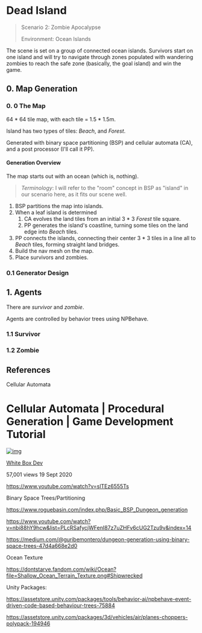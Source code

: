 # Dead Island

> Scenario 2: Zombie Apocalypse
>
> Environment: Ocean Islands

The scene is set on a group of connected ocean islands. Survivors start on one island and will try to navigate through zones populated with wandering zombies to reach the safe zone (basically, the goal island) and win the game.

## 0. Map Generation

### 0. 0 The Map

64 * 64 tile map, with each tile = 1.5 * 1.5m.

Island has two types of tiles: *Beach*, and *Forest*.

Generated with binary space partitioning (BSP) and cellular automata (CA), and a post processor (I'll call it PP).

#### Generation Overview

The map starts out with an ocean (which is, nothing).

> *Terminology*: I will refer to the "room" concept in BSP as "island" in our scenario here, as it fits our scene well.

1. BSP partitions the map into islands.
2. When a leaf island is determined
   1. CA evolves the land tiles from an initial 3 * 3 *Forest* tile square.
   2. PP generates the island's coastline, turning some tiles on the land edge into *Beach* tiles.
3. PP connects the islands, connecting their center 3 * 3 tiles in a line all to *Beach* tiles, forming straight land bridges.
4. Build the nav mesh on the map.
5. Place survivors and zombies.

### 0.1 Generator Design



## 1. Agents

There are *survivor* and *zombie*.

Agents are controlled by behavior trees using NPBehave.



### 1.1 Survivor



### 1.2 Zombie



## References

Cellular Automata

# Cellular Automata | Procedural Generation | Game Development Tutorial



[![img](https://yt3.ggpht.com/1zP2ilLZW0rWnM_80RWGQ57XuJdpCYnedYJ32DElDU_DkwX7hVXQMX3tZToL5te8189920LH=s48-c-k-c0x00ffffff-no-rj)](https://www.youtube.com/@WhiteBoxDev)

[White Box Dev](https://www.youtube.com/@WhiteBoxDev)

57,001 views  19 Sept 2020

https://www.youtube.com/watch?v=slTEz6555Ts

Binary Space Trees/Partitioning

https://www.roguebasin.com/index.php/Basic_BSP_Dungeon_generation

https://www.youtube.com/watch?v=nbi88hY9hcw&list=PLcRSafycjWFenI87z7uZHFv6cUG2Tzu9v&index=14

https://medium.com/@guribemontero/dungeon-generation-using-binary-space-trees-47d4a668e2d0

Ocean Texture

https://dontstarve.fandom.com/wiki/Ocean?file=Shallow_Ocean_Terrain_Texture.png#Shipwrecked



Unity Packages:

https://assetstore.unity.com/packages/tools/behavior-ai/npbehave-event-driven-code-based-behaviour-trees-75884

https://assetstore.unity.com/packages/3d/vehicles/air/planes-choppers-polypack-194946

